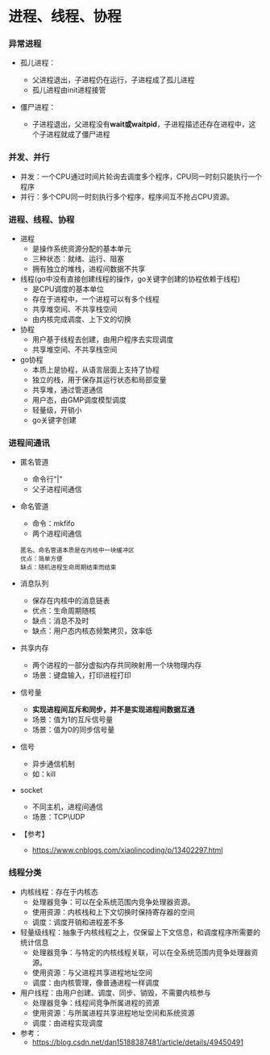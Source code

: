 # 进程、线程、协程

### 异常进程
- 孤儿进程：
  - 父进程退出，子进程仍在运行，子进程成了孤儿进程
  - 孤儿进程由init进程接管

- 僵尸进程：
  - 子进程退出，父进程没有**wait或waitpid**，子进程描述还存在进程中，这个子进程就成了僵尸进程


### 并发、并行

- 并发：一个CPU通过时间片轮询去调度多个程序，CPU同一时刻只能执行一个程序
- 并行：多个CPU同一时刻执行多个程序，程序间互不抢占CPU资源。

### 进程、线程、协程

- 进程
  - 是操作系统资源分配的基本单元
  - 三种状态：就绪、运行、阻塞
  - 拥有独立的堆栈，进程间数据不共享
- 线程(go中没有直接创建线程的操作，go关键字创建的协程依赖于线程)
  - 是CPU调度的基本单位
  - 存在于进程中，一个进程可以有多个线程
  - 共享堆空间、不共享栈空间
  - 由内核完成调度、上下文的切换
- 协程
  - 用户基于线程去创建，由用户程序去实现调度
  - 共享堆空间、不共享栈空间
- go协程
  - 本质上是协程，从语言层面上支持了协程
  - 独立的栈，用于保存其运行状态和局部变量
  - 共享堆，通过管道通信
  - 用户态，由GMP调度模型调度
  - 轻量级，开销小
  - go关键字创建
  
### 进程间通讯
- 匿名管道

  - 命令行"|"
  - 父子进程间通信

- 命名管道

  - 命令：mkfifo
  - 两个进程间通信

  ```
  匿名、命名管道本质是在内核中一块缓冲区
  优点：简单方便
  缺点：随机进程生命周期结束而结束
  ```

- 消息队列

  - 保存在内核中的消息链表
  - 优点：生命周期随核
  - 缺点：消息不及时
  - 缺点：用户态内核态频繁拷贝，效率低

- 共享内存

  - 两个进程的一部分虚拟内存共同映射用一个块物理内存
  - 场景：键盘输入，打印进程打印


- 信号量
  - **实现进程间互斥和同步，并不是实现进程间数据互通**
  - 场景：值为1的互斥信号量
  - 场景：值为0的同步信号量
- 信号
  - 异步通信机制
  - 如：kill
- socket 
  - 不同主机，进程间通信
  - 场景：TCP\UDP

- 【参考】
  - https://www.cnblogs.com/xiaolincoding/p/13402297.html


### 线程分类

- 内核线程：存在于内核态
  - 处理器竞争：可以在全系统范围内竞争处理器资源。
  - 使用资源：内核栈和上下文切换时保持寄存器的空间
  - 调度：调度开销和进程差不多
- 轻量级线程：抽象于内核线程之上，仅保留上下文信息，和调度程序所需要的统计信息
  - 处理器竞争：与特定的内核线程关联，可以在全系统范围内竞争处理器资源。
  - 使用资源：与父进程共享进程地址空间
  - 调度：由内核管理，像普通进程一样调度
- 用户线程：由用户创建、调度、同步、销毁，不需要内核参与
  - 处理器竞争：线程间竞争所属进程的资源
  - 使用资源：与所属进程共享进程地址空间和系统资源
  - 调度：由进程实现调度
- 参考：
  - https://blog.csdn.net/dan15188387481/article/details/49450491